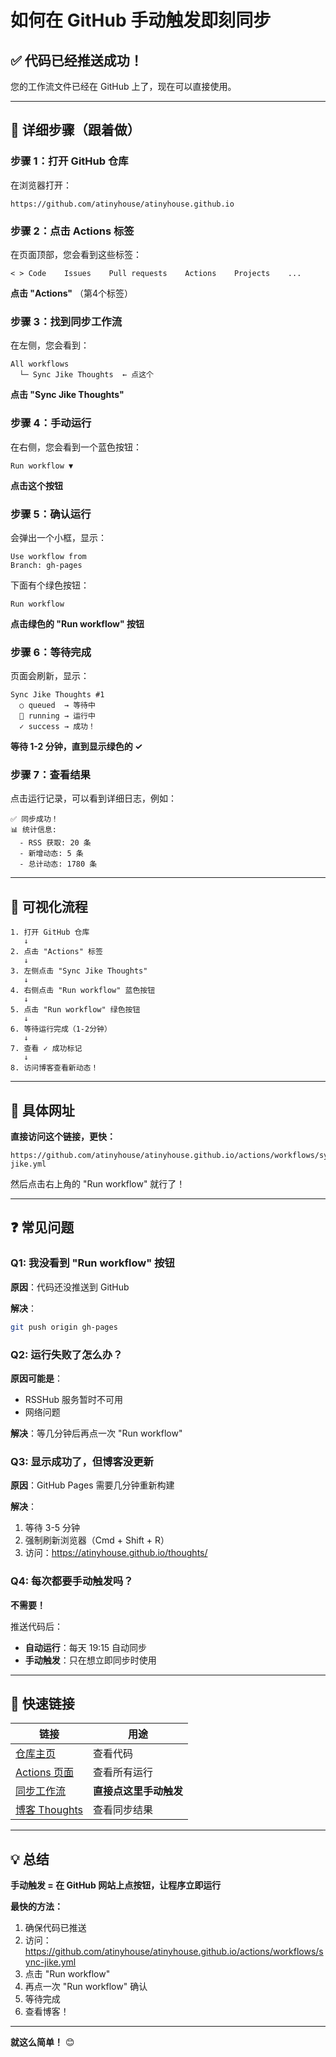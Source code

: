 # 如何在 GitHub 手动触发即刻同步

## ✅ 代码已经推送成功！

您的工作流文件已经在 GitHub 上了，现在可以直接使用。

---

## 🎯 详细步骤（跟着做）

### 步骤 1：打开 GitHub 仓库

在浏览器打开：
```
https://github.com/atinyhouse/atinyhouse.github.io
```

### 步骤 2：点击 Actions 标签

在页面顶部，您会看到这些标签：
```
< > Code    Issues    Pull requests    Actions    Projects    ...
```

**点击 "Actions"** （第4个标签）

### 步骤 3：找到同步工作流

在左侧，您会看到：
```
All workflows
  └─ Sync Jike Thoughts  ← 点这个
```

**点击 "Sync Jike Thoughts"**

### 步骤 4：手动运行

在右侧，您会看到一个蓝色按钮：
```
Run workflow ▼
```

**点击这个按钮**

### 步骤 5：确认运行

会弹出一个小框，显示：
```
Use workflow from
Branch: gh-pages
```

下面有个绿色按钮：
```
Run workflow
```

**点击绿色的 "Run workflow" 按钮**

### 步骤 6：等待完成

页面会刷新，显示：
```
Sync Jike Thoughts #1
  ○ queued  → 等待中
  🔄 running → 运行中
  ✓ success → 成功！
```

**等待 1-2 分钟，直到显示绿色的 ✓**

### 步骤 7：查看结果

点击运行记录，可以看到详细日志，例如：
```
✅ 同步成功！
📊 统计信息:
  - RSS 获取: 20 条
  - 新增动态: 5 条
  - 总计动态: 1780 条
```

---

## 🎨 可视化流程

```
1. 打开 GitHub 仓库
   ↓
2. 点击 "Actions" 标签
   ↓
3. 左侧点击 "Sync Jike Thoughts"
   ↓
4. 右侧点击 "Run workflow" 蓝色按钮
   ↓
5. 点击 "Run workflow" 绿色按钮
   ↓
6. 等待运行完成（1-2分钟）
   ↓
7. 查看 ✓ 成功标记
   ↓
8. 访问博客查看新动态！
```

---

## 📱 具体网址

**直接访问这个链接，更快：**
```
https://github.com/atinyhouse/atinyhouse.github.io/actions/workflows/sync-jike.yml
```

然后点击右上角的 "Run workflow" 就行了！

---

## ❓ 常见问题

### Q1: 我没看到 "Run workflow" 按钮

**原因**：代码还没推送到 GitHub

**解决**：
```bash
git push origin gh-pages
```

### Q2: 运行失败了怎么办？

**原因可能是**：
- RSSHub 服务暂时不可用
- 网络问题

**解决**：等几分钟后再点一次 "Run workflow"

### Q3: 显示成功了，但博客没更新

**原因**：GitHub Pages 需要几分钟重新构建

**解决**：
1. 等待 3-5 分钟
2. 强制刷新浏览器（Cmd + Shift + R）
3. 访问：https://atinyhouse.github.io/thoughts/

### Q4: 每次都要手动触发吗？

**不需要！**

推送代码后：
- **自动运行**：每天 19:15 自动同步
- **手动触发**：只在想立即同步时使用

---

## 🎯 快速链接

| 链接 | 用途 |
|------|------|
| [仓库主页](https://github.com/atinyhouse/atinyhouse.github.io) | 查看代码 |
| [Actions 页面](https://github.com/atinyhouse/atinyhouse.github.io/actions) | 查看所有运行 |
| [同步工作流](https://github.com/atinyhouse/atinyhouse.github.io/actions/workflows/sync-jike.yml) | **直接点这里手动触发** |
| [博客 Thoughts](https://atinyhouse.github.io/thoughts/) | 查看同步结果 |

---

## 💡 总结

**手动触发 = 在 GitHub 网站上点按钮，让程序立即运行**

**最快的方法：**

1. 确保代码已推送
2. 访问：https://github.com/atinyhouse/atinyhouse.github.io/actions/workflows/sync-jike.yml
3. 点击 "Run workflow"
4. 再点一次 "Run workflow" 确认
5. 等待完成
6. 查看博客！

---

**就这么简单！** 😊
